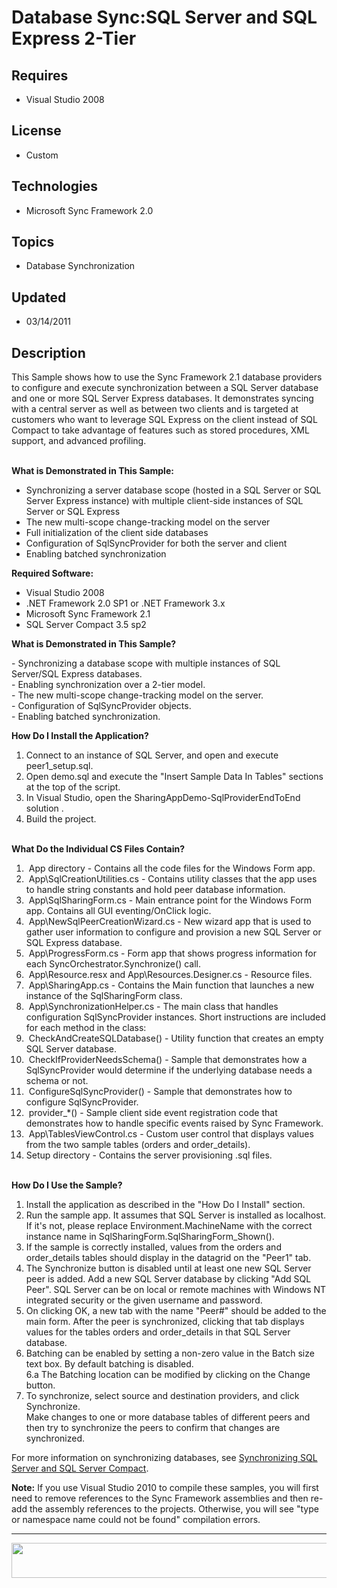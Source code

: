 # Database Sync:SQL Server and SQL Express 2-Tier
## Requires
- Visual Studio 2008
## License
- Custom
## Technologies
- Microsoft Sync Framework 2.0
## Topics
- Database Synchronization
## Updated
- 03/14/2011
## Description

<p class="wikidoc">This Sample shows how to use the Sync Framework 2.1 database providers to configure and execute synchronization between a SQL Server database and one or more SQL Server Express databases. It demonstrates syncing with a central server as
 well as between two clients and is targeted at customers who want to leverage SQL Express on the client instead of SQL Compact to take advantage of features such as stored procedures, XML support, and advanced profiling.</p>
<div class="wikidoc"><br>
<strong>What is Demonstrated in This Sample:</strong></div>
<div class="wikidoc">
<ul>
<li>Synchronizing a server database scope (hosted in a SQL Server or SQL Server Express instance) with multiple client-side instances of SQL Server or SQL Express
</li><li>The new multi-scope change-tracking model on the server </li><li>Full initialization of the client side databases </li><li>Configuration of SqlSyncProvider for both the server and client </li><li>Enabling batched synchronization </li></ul>
<strong>Required Software:</strong><br>
<ul>
<li>Visual Studio 2008 </li><li>.NET Framework 2.0 SP1 or .NET Framework 3.x </li><li>Microsoft Sync Framework 2.1 </li><li>SQL Server Compact 3.5 sp2 </li></ul>
</div>
<p><strong>What is Demonstrated in This Sample?</strong></p>
<p>- Synchronizing a database scope with multiple instances of SQL Server/SQL Express databases.<br>
- Enabling synchronization over a 2-tier model.<br>
- The new multi-scope change-tracking model on the server.<br>
- Configuration of SqlSyncProvider objects.<br>
- Enabling batched synchronization.</p>
<p><strong>How Do I Install the Application?</strong></p>
<ol>
<li>Connect to an instance of SQL Server, and open and execute peer1_setup.sql. </li><li>Open demo.sql and execute the &quot;Insert Sample Data In Tables&quot; sections at the top of the script.
</li><li>In Visual Studio, open the SharingAppDemo-SqlProviderEndToEnd solution . </li><li>Build the project. </li></ol>
<p><br>
<strong>What Do the Individual CS Files Contain?</strong></p>
<ol>
<li>&nbsp;App directory - Contains all the code files for the Windows Form app. </li><li>&nbsp;App\SqlCreationUtilities.cs - Contains utility classes that the app uses to handle string constants and hold peer database information.
</li><li>&nbsp;App\SqlSharingForm.cs - Main entrance point for the Windows Form app. Contains all GUI eventing/OnClick logic.
</li><li>&nbsp;App\NewSqlPeerCreationWizard.cs - New wizard app that is used to gather user information to configure and provision a new SQL Server or SQL Express database.
</li><li>&nbsp;App\ProgressForm.cs - Form app that shows progress information for each SyncOrchestrator.Synchronize() call.
</li><li>&nbsp;App\Resource.resx and App\Resources.Designer.cs - Resource files. </li><li>&nbsp;App\SharingApp.cs - Contains the Main function that launches a new instance of the SqlSharingForm class.
</li><li>&nbsp;App\SynchronizationHelper.cs - The main class that handles configuration SqlSyncProvider instances. Short instructions are included for each method in the class:
</li><li>&nbsp;CheckAndCreateSQLDatabase() - Utility function that creates an empty SQL Server database.
</li><li>&nbsp;CheckIfProviderNeedsSchema() - Sample that demonstrates how a SqlSyncProvider would determine if the underlying database needs a schema or not.
</li><li>&nbsp;ConfigureSqlSyncProvider() - Sample that demonstrates how to configure SqlSyncProvider.
</li><li>&nbsp;provider_*() - Sample client side event registration code that demonstrates how to handle specific events raised by Sync Framework.
</li><li>&nbsp;App\TablesViewControl.cs - Custom user control that displays values from the two sample tables (orders and order_details).
</li><li>Setup directory - Contains the server provisioning .sql files. </li></ol>
<p><br>
<strong>How Do I Use the Sample?</strong></p>
<ol>
<li>Install the application as described in the &quot;How Do I Install&quot; section. </li><li>Run the sample app. It assumes that SQL Server is installed as localhost. If it's not, please replace Environment.MachineName with the correct instance name in SqlSharingForm.SqlSharingForm_Shown().
</li><li>If the sample is correctly installed, values from the orders and order_details tables should display in the datagrid on the &quot;Peer1&quot; tab.
</li><li>The Synchronize button is disabled until at least one new SQL Server peer is added. Add a new SQL Server database by clicking &quot;Add SQL Peer&quot;. SQL Server can be on local or remote machines with Windows NT integrated security or the given username and password.
</li><li>On clicking OK, a new tab with the name &quot;Peer#&quot; should be added to the main form. After the peer is synchronized, clicking that tab displays values for the tables orders and order_details in that SQL Server database.
</li><li>Batching can be enabled by setting a non-zero value in the Batch size text box. By default batching is disabled.<br>
6.a The Batching location can be modified by clicking on the Change button. </li><li>To synchronize, select source and destination providers, and click Synchronize.<br>
Make changes to one or more database tables of different peers and then try to synchronize the peers to confirm that changes are synchronized.
</li></ol>
<p>For more information on synchronizing databases, see <a class="externalLink" href="http://msdn.microsoft.com/en-us/library/ff928676(v=SQL.110).aspx">
Synchronizing SQL Server and SQL Server Compact</a>.</p>
<div class="WikiContent">
<p><strong>Note:</strong>&nbsp;If you use Visual Studio 2010 to compile these samples, you will first need to remove references to the Sync Framework assemblies and then re-add the assembly references to the projects. Otherwise, you will see &quot;type or namespace
 name could not be found&quot; compilation errors.</p>
<hr>
<p><img src="19002-msf_logo.jpg" alt="" width="639" height="56"></p>
</div>
